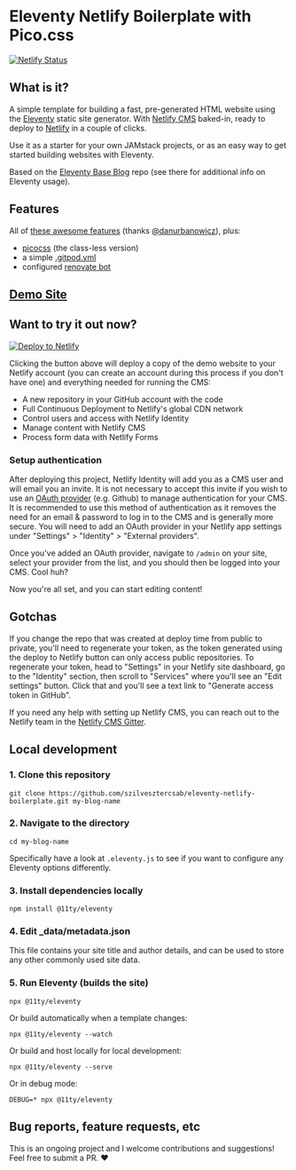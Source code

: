 # Eleventy Netlify Boilerplate with Pico.css

[![Netlify Status](https://api.netlify.com/api/v1/badges/6095e530-e554-4142-bd15-31481fed44a3/deploy-status)](https://app.netlify.com/sites/loving-allen-0da441/deploys)

## What is it?

A simple template for building a fast, pre-generated HTML website using the [Eleventy](https://www.11ty.io/) static site generator. With [Netlify CMS](https://www.netlifycms.org/) baked-in, ready to deploy to [Netlify](https://www.netlify.com) in a couple of clicks.

Use it as a starter for your own JAMstack projects, or as an easy way to get started building websites with Eleventy.

Based on the [Eleventy Base Blog](https://github.com/11ty/eleventy-base-blog) repo (see there for additional info on Eleventy usage).

## Features

All of [these awesome features](https://github.com/danurbanowicz/eleventy-netlify-boilerplate#features) (thanks [@danurbanowicz](https://github.com/danurbanowicz)), plus:

- [picocss](https://picocss.com/docs/classless.html) (the class-less version)
- a simple [.gitpod.yml](https://www.gitpod.io/docs/config-gitpod-file)
- configured [renovate bot](https://docs.renovatebot.com)

## [Demo Site](https://eleventy-netlify-boilerplate-with-picocss.netlify.app/)

## Want to try it out now?

[![Deploy to Netlify](https://www.netlify.com/img/deploy/button.svg)](https://app.netlify.com/start/deploy?repository=https://github.com/szilvesztercsab/eleventy-netlify-boilerplate&stack=cms)

Clicking the button above will deploy a copy of the demo website to your Netlify
account (you can create an account during this process if you don't have one)
and everything needed for running the CMS:

- A new repository in your GitHub account with the code
- Full Continuous Deployment to Netlify's global CDN network
- Control users and access with Netlify Identity
- Manage content with Netlify CMS
- Process form data with Netlify Forms

### Setup authentication

After deploying this project, Netlify Identity will add you as a CMS user and
will email you an invite. It is not necessary to accept this invite if you wish
to use an
[OAuth provider](https://www.netlify.com/docs/identity/#external-provider-login)
(e.g. Github) to manage authentication for your CMS.
It is recommended to use this method of authentication as it removes the need
for an email & password to log in to the CMS and is generally more secure. You
will need to add an OAuth provider in your Netlify app settings under
"Settings" > "Identity" > "External providers".

Once you've added an OAuth provider, navigate to `/admin` on your site, select your provider from the
list, and you should then be logged into your CMS. Cool huh?

Now you're all set, and you can start editing content!

## Gotchas

If you change the repo that was created at deploy time from public to private, you'll need to regenerate your token,
as the token generated using the deploy to Netlify button can only access public repositories. To
regenerate your token, head to "Settings" in your Netlify site dashboard, go to the "Identity"
section, then scroll to "Services" where you'll see an "Edit settings" button. Click that and you'll
see a text link to "Generate access token in GitHub".

If you need any help with setting up Netlify CMS, you can reach out to the Netlify team in the [Netlify CMS Gitter](https://gitter.im/netlify/netlifycms).

## Local development

### 1. Clone this repository

```console
git clone https://github.com/szilvesztercsab/eleventy-netlify-boilerplate.git my-blog-name
```

### 2. Navigate to the directory

```console
cd my-blog-name
```

Specifically have a look at `.eleventy.js` to see if you want to configure any Eleventy options differently.

### 3. Install dependencies locally

```console
npm install @11ty/eleventy
```

### 4. Edit \_data/metadata.json

This file contains your site title and author details, and can be used to store any other commonly used site data.

### 5. Run Eleventy (builds the site)

```console
npx @11ty/eleventy
```

Or build automatically when a template changes:

```console
npx @11ty/eleventy --watch
```

Or build and host locally for local development:

```console
npx @11ty/eleventy --serve
```

Or in debug mode:

```console
DEBUG=* npx @11ty/eleventy
```

## Bug reports, feature requests, etc

This is an ongoing project and I welcome contributions and suggestions! Feel free to submit a PR. :heart:
